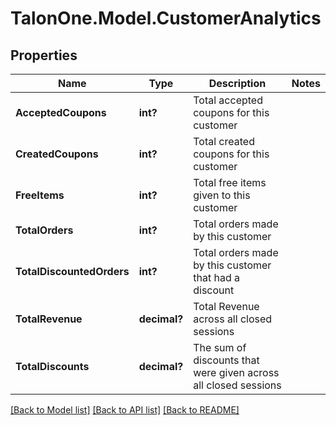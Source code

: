 # TalonOne.Model.CustomerAnalytics
## Properties

Name | Type | Description | Notes
------------ | ------------- | ------------- | -------------
**AcceptedCoupons** | **int?** | Total accepted coupons for this customer | 
**CreatedCoupons** | **int?** | Total created coupons for this customer | 
**FreeItems** | **int?** | Total free items given to this customer | 
**TotalOrders** | **int?** | Total orders made by this customer | 
**TotalDiscountedOrders** | **int?** | Total orders made by this customer that had a discount | 
**TotalRevenue** | **decimal?** | Total Revenue across all closed sessions | 
**TotalDiscounts** | **decimal?** | The sum of discounts that were given across all closed sessions | 

[[Back to Model list]](../README.md#documentation-for-models) [[Back to API list]](../README.md#documentation-for-api-endpoints) [[Back to README]](../README.md)

